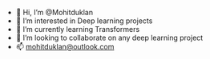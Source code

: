 - 👋 Hi, I’m @Mohitduklan
- 👀 I’m interested in Deep learning projects
- 🌱 I’m currently learning Transformers
- 💞️ I’m looking to collaborate on any deep learning project
- 📫 mohitduklan@outlook.com
